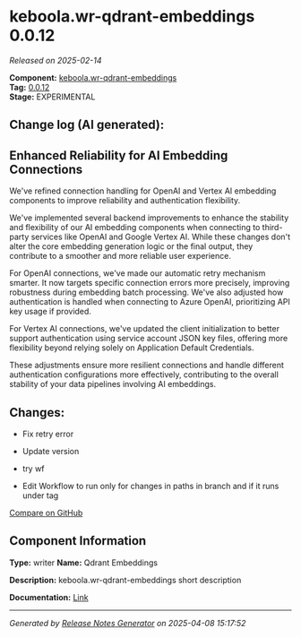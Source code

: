 #  keboola.wr-qdrant-embeddings 0.0.12

_Released on 2025-02-14_

**Component:** [keboola.wr-qdrant-embeddings](https://github.com/keboola/component-embeddings-v2)  
**Tag:** [0.0.12](https://github.com/keboola/component-embeddings-v2/releases/tag/0.0.12)  
**Stage:** EXPERIMENTAL


## Change log (AI generated):
## Enhanced Reliability for AI Embedding Connections
We've refined connection handling for OpenAI and Vertex AI embedding components to improve reliability and authentication flexibility.

We've implemented several backend improvements to enhance the stability and flexibility of our AI embedding components when connecting to third-party services like OpenAI and Google Vertex AI. While these changes don't alter the core embedding generation logic or the final output, they contribute to a smoother and more reliable user experience.

For OpenAI connections, we've made our automatic retry mechanism smarter. It now targets specific connection errors more precisely, improving robustness during embedding batch processing. We've also adjusted how authentication is handled when connecting to Azure OpenAI, prioritizing API key usage if provided.

For Vertex AI connections, we've updated the client initialization to better support authentication using service account JSON key files, offering more flexibility beyond relying solely on Application Default Credentials.

These adjustments ensure more resilient connections and handle different authentication configurations more effectively, contributing to the overall stability of your data pipelines involving AI embeddings.



## Changes:



- Fix retry error 




- Update version 




- try wf 




- Edit Workflow to run only for changes in paths in branch and if it runs under tag 



[Compare on GitHub](https://github.com/keboola/component-embeddings-v2/compare/0.0.11...0.0.12)



## Component Information
**Type:** writer
**Name:** Qdrant Embeddings

**Description:** keboola.wr-qdrant-embeddings short description


**Documentation:** [Link](https://github.com/keboola/component-embeddings-v2/blob/master/README.md)



---
_Generated by [Release Notes Generator](https://github.com/keboola/release-notes-generator)
on 2025-04-08 15:17:52_